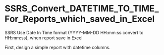 # SSRS_Convert_DATETIME_TO_TIME_For_Reports_which_saved_in_Excel
SSRS Use Date In Time format (YYYY-MM-DD HH:mm:ss convert to HH:mm:ss), when report save in Excel

First, design a simple report with datetime columns.
